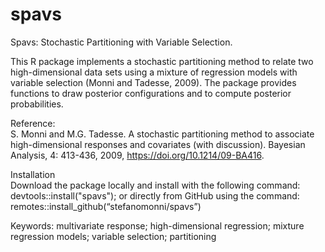 # spavs
Spavs: Stochastic Partitioning with Variable Selection. 

This R package implements a stochastic partitioning method to relate two high-dimensional data sets using a mixture of regression models with variable selection (Monni and Tadesse, 2009). The package provides functions to draw posterior configurations and to compute posterior probabilities.

Reference:  
S. Monni and M.G. Tadesse. A stochastic partitioning method to associate high-dimensional responses and covariates (with discussion). Bayesian Analysis, 4: 413-436, 2009,  <https://doi.org/10.1214/09-BA416>.

Installation  
Download the package locally and install with the following command: 
 devtools::install("spavs"); 
or directly from GitHub using the command:
remotes::install_github(“stefanomonni/spavs”)

Keywords: 
multivariate response; high-dimensional regression; mixture regression models; variable selection; partitioning
